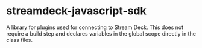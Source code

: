 # streamdeck-javascript-sdk

A library for plugins used for connecting to Stream Deck. This does not require a build step and declares variables in
the global scope directly in the class files.
